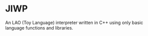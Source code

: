 JIWP
====

An LAO (Toy Language) interpreter written in C++ using only basic language functions and libraries.
